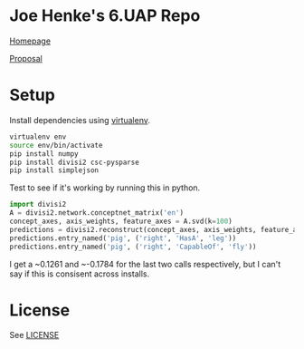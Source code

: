 Joe Henke's 6.UAP Repo
===

[Homepage](http://jdhenke.github.io/uap/)

[Proposal](./PROPOSAL.md)

# Setup

Install dependencies using [virtualenv](https://pypi.python.org/pypi/virtualenv).

```bash
virtualenv env
source env/bin/activate
pip install numpy
pip install divisi2 csc-pysparse
pip install simplejson
```

Test to see if it's working by running this in python.

```python
import divisi2
A = divisi2.network.conceptnet_matrix('en')
concept_axes, axis_weights, feature_axes = A.svd(k=100)
predictions = divisi2.reconstruct(concept_axes, axis_weights, feature_axes)
predictions.entry_named('pig', ('right', 'HasA', 'leg'))
predictions.entry_named('pig', ('right', 'CapableOf', 'fly'))
```

I get a ~0.1261 and ~-0.1784 for the last two calls respectively, but I can't say if this is consisent across installs.

# License

See [LICENSE](./LICENSE)
